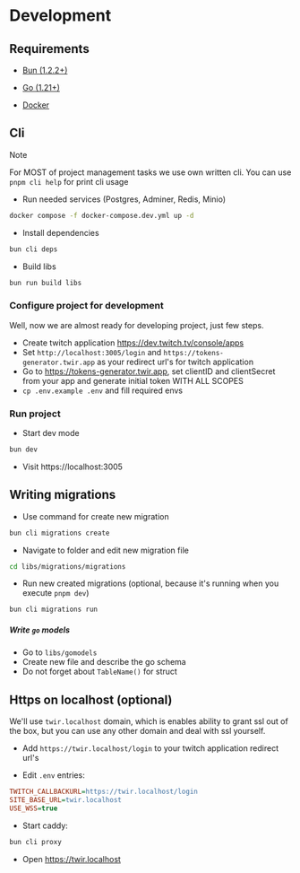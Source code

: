 # Development

## Requirements

* [Bun (1.2.2+)](https://bin.sh)
* [Go (1.21+)](https://go.dev/)

* [Docker](https://docs.docker.com/engine/)

## Cli

> [!NOTE]
> For MOST of project management tasks we use own written cli. You can use `pnpm cli help` for print cli usage

* Run needed services (Postgres, Adminer, Redis, Minio)
```bash
docker compose -f docker-compose.dev.yml up -d
```

* Install dependencies
```bash
bun cli deps
```

* Build libs
```bash
bun run build libs
```

### Configure project for development

Well, now we are almost ready for developing project, just few steps.

* Create twitch application https://dev.twitch.tv/console/apps
* Set `http://localhost:3005/login` and `https://tokens-generator.twir.app` as your redirect url's for twitch application
* Go to https://tokens-generator.twir.app, set clientID and clientSecret from your app and generate initial token WITH
  ALL SCOPES
* `cp .env.example .env` and fill required envs

### Run project

* Start dev mode
```bash
bun dev
```
* Visit https://localhost:3005

## Writing migrations

* Use command for create new migration
```bash
bun cli migrations create
```
* Navigate to folder and edit new migration file
```bash
cd libs/migrations/migrations
```

* Run new created migrations (optional, because it's running when you execute `pnpm dev`)
```bash
bun cli migrations run
```
##### Write `go` models

* Go to `libs/gomodels`
* Create new file and describe the go schema
* Do not forget about `TableName()` for struct

## Https on localhost (optional)

We'll use `twir.localhost` domain, which is enables ability to grant ssl out of the box, but you can use any other domain and deal with ssl yourself.

* Add `https://twir.localhost/login` to your twitch application redirect url's

* Edit `.env` entries:
```ini
TWITCH_CALLBACKURL=https://twir.localhost/login
SITE_BASE_URL=twir.localhost
USE_WSS=true
```

* Start caddy:
```bash
bun cli proxy
```

* Open https://twir.localhost
